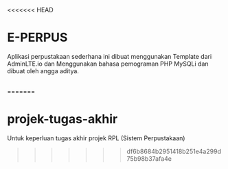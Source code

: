 <<<<<<< HEAD
# E-PERPUS
 Aplikasi perpustakaan sederhana ini dibuat menggunakan Template dari AdminLTE.io dan Menggunakan bahasa pemograman PHP MySQLi dan dibuat oleh angga aditya. <br> <br>

 



=======
# projek-tugas-akhir
Untuk keperluan tugas akhir projek RPL (Sistem Perpustakaan)
>>>>>>> df6b8684b2951418b251e4a299d75b98b37afa4e
